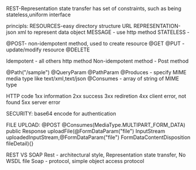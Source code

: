 REST-Representation state transfer
	has set of constraints, such as being stateless,uniform interface


principls:
RESOURCES-easy directory structure URL
REPRESENTATION-json xml to represent data object
MESSAGE - use http method
STATELESS - 

@POST- non-idempotent method, used to create resource
@GET
@PUT - update/modify resource
@DELETE

Idempotent - all others http method
Non-idempotent method - Post method

@Path("/sample")
@QueryParam 
@PathParam
@Produces - specify MIME media type  like text/xml,text/json
@Consumes - array of string of MIME type

HTTP code
1xx information
2xx success
3xx rediretion
4xx client error, not found	
5xx server error

SECURITY:
base64 encode for authentication

FILE UPLOAD:
@POST
@Consumes(MediaType.MULTIPART_FORM_DATA)
public Response uploadFile(@FormDataParam("file") InputStream uploadedInputStream,@FormDataParam("file") FormDataContentDisposition fileDetail){}

REST VS SOAP
Rest - architectural style, Representation state transfer, No WSDL file
Soap - protocol, simple object access protocol
